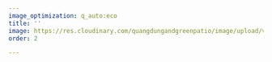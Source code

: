 ```yaml
---
image_optimization: q_auto:eco
title: ''
image: https://res.cloudinary.com/quangdungandgreenpatio/image/upload/v1576139001/posts/1_i0jtu2.png
order: 2

---
```

